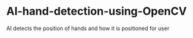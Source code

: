 # AI-hand-detection-using-OpenCV
AI detects the position of hands and how it is positioned for user
